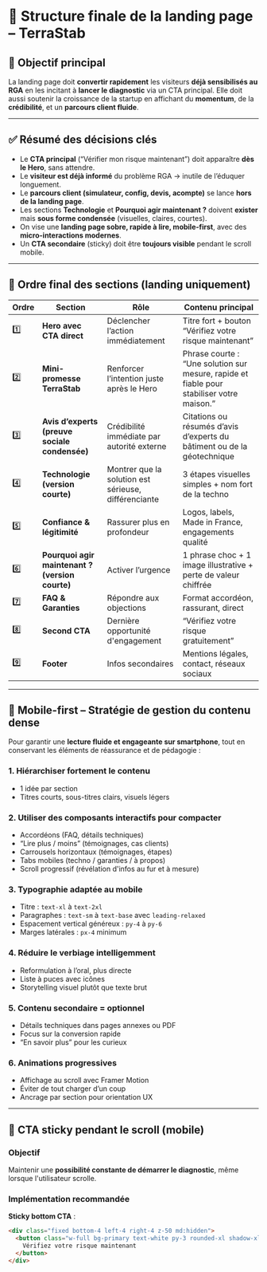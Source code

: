 # 📄 Structure finale de la landing page – TerraStab

## 🎯 Objectif principal

La landing page doit **convertir rapidement** les visiteurs **déjà sensibilisés au RGA** en les incitant à **lancer le diagnostic** via un CTA principal. Elle doit aussi soutenir la croissance de la startup en affichant du **momentum**, de la **crédibilité**, et un **parcours client fluide**.

---

## ✅ Résumé des décisions clés

- Le **CTA principal** (“Vérifier mon risque maintenant”) doit apparaître **dès le Hero**, sans attendre.
- Le **visiteur est déjà informé** du problème RGA → inutile de l’éduquer longuement.
- Le **parcours client (simulateur, config, devis, acompte)** se lance **hors de la landing page**.
- Les sections **Technologie** et **Pourquoi agir maintenant ?** doivent **exister** mais **sous forme condensée** (visuelles, claires, courtes).
- On vise une **landing page sobre, rapide à lire, mobile-first**, avec des **micro-interactions modernes**.
- Un **CTA secondaire** (sticky) doit être **toujours visible** pendant le scroll mobile.

---

## 🧭 Ordre final des sections (landing uniquement)

| Ordre | Section | Rôle | Contenu principal |
|-------|---------|------|-------------------|
| 1️⃣ | **Hero avec CTA direct** | Déclencher l’action immédiatement | Titre fort + bouton “Vérifiez votre risque maintenant” |
| 2️⃣ | **Mini-promesse TerraStab** | Renforcer l’intention juste après le Hero | Phrase courte : “Une solution sur mesure, rapide et fiable pour stabiliser votre maison.” |
| 3️⃣ | **Avis d’experts (preuve sociale condensée)** | Crédibilité immédiate par autorité externe | Citations ou résumés d’avis d’experts du bâtiment ou de la géotechnique |
| 4️⃣ | **Technologie (version courte)** | Montrer que la solution est sérieuse, différenciante | 3 étapes visuelles simples + nom fort de la techno |
| 5️⃣ | **Confiance & légitimité** | Rassurer plus en profondeur | Logos, labels, Made in France, engagements qualité |
| 6️⃣ | **Pourquoi agir maintenant ? (version courte)** | Activer l’urgence | 1 phrase choc + 1 image illustrative + perte de valeur chiffrée |
| 7️⃣ | **FAQ & Garanties** | Répondre aux objections | Format accordéon, rassurant, direct |
| 8️⃣ | **Second CTA** | Dernière opportunité d'engagement | “Vérifiez votre risque gratuitement” |
| 9️⃣ | **Footer** | Infos secondaires | Mentions légales, contact, réseaux sociaux |

---

## 📱 Mobile-first – Stratégie de gestion du contenu dense

Pour garantir une **lecture fluide et engageante sur smartphone**, tout en conservant les éléments de réassurance et de pédagogie :

### 1. **Hiérarchiser fortement le contenu**
- 1 idée par section
- Titres courts, sous-titres clairs, visuels légers

### 2. **Utiliser des composants interactifs pour compacter**
- Accordéons (FAQ, détails techniques)
- “Lire plus / moins” (témoignages, cas clients)
- Carrousels horizontaux (témoignages, étapes)
- Tabs mobiles (techno / garanties / à propos)
- Scroll progressif (révélation d'infos au fur et à mesure)

### 3. **Typographie adaptée au mobile**
- Titre : `text-xl` à `text-2xl`
- Paragraphes : `text-sm` à `text-base` avec `leading-relaxed`
- Espacement vertical généreux : `py-4` à `py-6`
- Marges latérales : `px-4` minimum

### 4. **Réduire le verbiage intelligemment**
- Reformulation à l’oral, plus directe
- Liste à puces avec icônes
- Storytelling visuel plutôt que texte brut

### 5. **Contenu secondaire = optionnel**
- Détails techniques dans pages annexes ou PDF
- Focus sur la conversion rapide
- “En savoir plus” pour les curieux

### 6. **Animations progressives**
- Affichage au scroll avec Framer Motion
- Éviter de tout charger d’un coup
- Ancrage par section pour orientation UX

---

## 📌 CTA sticky pendant le scroll (mobile)

### Objectif
Maintenir une **possibilité constante de démarrer le diagnostic**, même lorsque l'utilisateur scrolle.

### Implémentation recommandée
**Sticky bottom CTA** :

```html
<div class="fixed bottom-4 left-4 right-4 z-50 md:hidden">
  <button class="w-full bg-primary text-white py-3 rounded-xl shadow-xl text-base">
    Vérifiez votre risque maintenant
  </button>
</div>